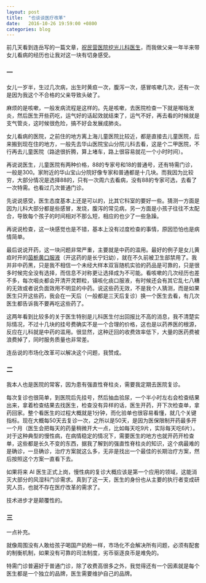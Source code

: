 ```yaml
---
layout: post
title:  "也谈谈医疗改革"
date:   2016-10-26 19:59:00 +0800
categories: blog
---
```


前几天看到连岳写的一篇文章，[祝民营医院挖光儿科医生](https://mp.weixin.qq.com/s?src=3&timestamp=1477480477&ver=1&signature=A*ITBFB6b3tsFG2Ty6b4t*Kq6NxSb2rrQT5lhUeO8LaPPO4aAGC2MzwVjAtSJ9topO4FHC6aO8v7tlYqDGMpHrhvsGzgODl8ygOlj8tkeJ4j5cQdzQIquLXUStqXF9knIp209VWB16GvHYVU5MEeh-SdDNu2g0EmFOD8muvm3AU=)，而我做父亲一年半来带女儿看病的经历也让我对这一块有切身感受。

### 一

女儿一岁半，生过几次病，出生时黄疸一次，腹泻一次，感冒咳嗽几次，还有一次是因为我这个不合格的父亲导致头破了。

麻烦的是咳嗽，一般发病流程是这样的。先是咳嗽，去医院检查一下就是喉咙发炎，然后医生开些药吃，运气好的话起效就结束了，运气不好，再去看的时候就是支气管炎，这时候很危险，搞不好会发展成肺炎。

女儿看病的医院，之前住的地方离上海儿童医院比较近，都是直接去儿童医院，后来搬到现在住的地方，一般先去华山医院宝山分院儿科去看，这是个二甲医院，不行再去儿童医院（路途很折腾，算上堵车，路上很容易就花一个小时时间）。

再说说医生，儿童医院有两种价格，88的专家号和18的普通号，还有特需门诊，一般是300。家附近的华山宝山分院好像专家和普通都是十几块。而我因为比较穷，大部分情况是选择88的，只有一次周六去看病，没有88的专家可选，去看了一次特需。也看过几次普通门诊。

先说说感受，医生态度基本上还是可以的，比其它科室的要好一些。猜测一方面是因为儿科大部分都是些感冒，发烧，腹泻的常见病，另一方面是小孩子往往不太配合，导致每个孩子的时间相对不那么短，相应的也少了一些急躁。

再说说检查，这一块感觉也是不错，基本上没有过度检查的事情，原因恐怕也是病情简单。

最后说说开药，这一块问题非常严重，主要就是中药的滥用。最好的例子是女儿黄疸时开的[茵栀黄口服液](https://mp.weixin.qq.com/s?src=3&timestamp=1477484138&ver=1&signature=xqV-XAGjFCQXdcaa5TtIgUWrI3Sbggzz8brCM*W0Tv*IQdw4rY3*NYn3r116IhW3qPTU6bvth19y-uFCNstl4j4CqFI*rZzpcpo99p07FtPRtyYJ8CF4ACURBXG1HKWxKNJynkaF*gDxw37rgZdk09Oht524qUt80aWCldNadEE=)（开这药的是长宁妇幼），就在不久前被卫生部禁用了。我并非中药黑，只是我不相信一个未经大样本双盲随机实验的药品是可靠的，只是很多时候完全没有选择，而信息不对称更让选择成为不可能。看咳嗽的几次经历也差不多，每次咽炎都会开清开灵颗粒，镇咳化痰口服液，有时候还会有其它乱七八糟的无效或者说负面效用不明显的中药。说这些药无效，不是我个人猜测，而是如果医生只开这些药，我会在一天后（一般都是三天后复诊）换一个医生去看，有几次医生都告诉我不要再吃这些药了。

这两年看到比较多的关于医生特别是儿科医生付出回报比不高的消息，我不清楚实际情况，不过十几块的挂号费确实不是一个合理的价格，这也是以药养医的根源，反应在儿科就是中药的滥用。很显然，这种迂回的收费效率低下，大量的医药费被浪费掉了，同时服务质量也非常差。

连岳说的市场化改革可以解决这个问题，我赞成。

### 二

我本人也是医院的常客，因为患有强直性脊柱炎，需要我定期去医院复诊。

每次复诊也很简单，到医院后先挂号，然后抽血验尿，一个半小时左右会检查结果出来，拿着检查结果去找医生，检查没有异样的话，医生开药，开下次检查单，拿药回家。整个看医生的过程大概就是1分钟，而化验单也很容易看懂，就几个关键指标。现在大概每50天去复诊一次，之所以是50天，是因为医保限制开药最多开一个月（医生会把每天的药量稍微开大一点，比如每天吃9片，实际每天吃6片）。对于这种典型的慢性病，在病情稳定的情况下，需要医生的地方也就开药开检查单，这些都是长久不变的东西，据我了解到的强直性脊柱炎的知识，这个病最难的是确诊，一旦确诊，治疗方案就这么多，无非是找出一个最佳的长期治疗方案，然后按照这个方案一直看下去。

如果将来 AI 医生正式上岗，慢性病的复诊大概应该是第一个应用的领域，这能消灭大部分的风湿科门诊需求。真到了这一天，医生的身份也从主要的执行者变成研究人员，也就不存在医疗改革的需求了。

技术进步才是颠覆性的。

### 三

一点补充。

就像周围没有人敢给孩子喝国产奶粉一样，市场化不会解决所有问题，必须有配套的制衡机制，如果没有可靠的司法制度，劣币驱逐良币是难免的。

特需门诊普遍好于普通门诊，除了收费高很多之外，我觉得还有一个因素就是每个医生都是一个独立的品牌，医生需要维护自己的品牌。
